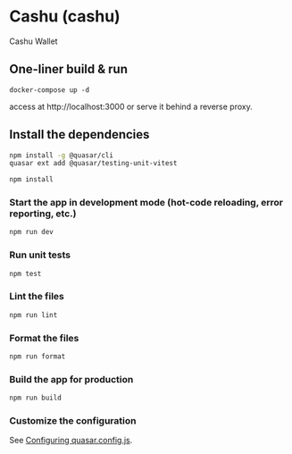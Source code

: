 # Cashu (cashu)

Cashu Wallet

## One-liner build & run
```
docker-compose up -d
```
access at http://localhost:3000 or serve it behind a reverse proxy.

## Install the dependencies

```bash
npm install -g @quasar/cli
quasar ext add @quasar/testing-unit-vitest
```

```bash
npm install
```

### Start the app in development mode (hot-code reloading, error reporting, etc.)

```bash
npm run dev
```

### Run unit tests

```bash
npm test
```

### Lint the files

```bash
npm run lint
```

### Format the files

```bash
npm run format
```

### Build the app for production

```bash
npm run build
```

### Customize the configuration

See [Configuring quasar.config.js](https://v2.quasar.dev/quasar-cli-webpack/quasar-config-js).
